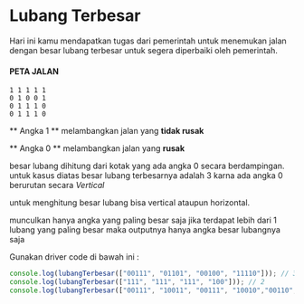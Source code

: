 # Lubang Terbesar

Hari ini kamu mendapatkan tugas dari pemerintah untuk menemukan jalan dengan besar lubang terbesar untuk segera diperbaiki oleh pemerintah.

#### PETA JALAN
```
1 1 1 1 1
0 1 0 0 1
0 1 1 1 0
0 1 1 1 0
```
** Angka 1 ** melambangkan jalan yang **tidak rusak**

** Angka 0 ** melambangkan jalan yang **rusak**

besar lubang dihitung dari kotak yang ada angka 0 secara berdampingan. untuk kasus diatas besar lubang terbesarnya adalah 3 karna ada angka 0 berurutan secara *Vertical*

untuk menghitung besar lubang bisa vertical ataupun horizontal.

munculkan hanya angka yang paling besar saja jika terdapat lebih dari 1 lubang yang paling besar maka outputnya hanya angka besar lubangnya saja


Gunakan driver code di bawah ini :

```javascript
console.log(lubangTerbesar(["00111", "01101", "00100", "11110"])); // 3
console.log(lubangTerbesar(["111", "111", "111", "100"])); // 2
console.log(lubangTerbesar(["00111", "10011", "00111", "10010","00110",'10111'])); // 6
```
